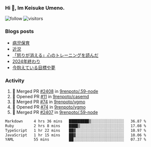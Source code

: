 ### Hi 👋, Im Keisuke Umeno.

<!--
**9renpoto/9renpoto** is a ✨ _special_ ✨ repository because its `README.md` (this file) appears on your GitHub profile.

Here are some ideas to get you started:

- 🔭 I’m currently working on ...
- 🌱 I’m currently learning ...
- 👯 I’m looking to collaborate on ...
- 🤔 I’m looking for help with ...
- 💬 Ask me about ...
- 📫 How to reach me: ...
- 😄 Pronouns: ...
- ⚡ Fun fact: ...
-->

![follow](https://img.shields.io/github/followers/9renpoto?label=Follow&style=social)
![visitors](https://komarev.com/ghpvc/?username=9renpoto&label=Profile%20views&color=0e75b6&style=flat)

### Blogs posts

<!-- BLOG-POST-LIST:START -->
- [病児保育](https://9renpoto.win/entry/2025/09/25/childcare_for_sick_children)
- [近況](https://9renpoto.win/entry/2025/04/05/current_status)
- [「怒りが消える」心のトレーニングを読んだ](https://9renpoto.win/entry/2025/02/01/anger-management)
- [2024年終わり](https://9renpoto.win/entry/2024/12/31/2024-end)
- [今抱えている目標や夢](https://9renpoto.win/entry/2024/12/02/objective)
<!-- BLOG-POST-LIST:END -->

### Activity

<!--START_SECTION:activity-->
1. 🎉 Merged PR [#2408](https://github.com/9renpoto/.59-node/pull/2408) in [9renpoto/.59-node](https://github.com/9renpoto/.59-node)
2. 💪 Opened PR [#11](https://github.com/9renpoto/casemd/pull/11) in [9renpoto/casemd](https://github.com/9renpoto/casemd)
3. 🎉 Merged PR [#74](https://github.com/9renpoto/vgmo/pull/74) in [9renpoto/vgmo](https://github.com/9renpoto/vgmo)
4. 💪 Opened PR [#74](https://github.com/9renpoto/vgmo/pull/74) in [9renpoto/vgmo](https://github.com/9renpoto/vgmo)
5. 🎉 Merged PR [#2407](https://github.com/9renpoto/.59-node/pull/2407) in [9renpoto/.59-node](https://github.com/9renpoto/.59-node)
<!--END_SECTION:activity-->

<!--START_SECTION:waka-->

```txt
Markdown     4 hrs 36 mins   █████████▒░░░░░░░░░░░░░░░   36.87 %
Ruby         2 hrs 8 mins    ████▒░░░░░░░░░░░░░░░░░░░░   17.08 %
TypeScript   1 hr 22 mins    ██▓░░░░░░░░░░░░░░░░░░░░░░   10.97 %
JavaScript   1 hr 15 mins    ██▓░░░░░░░░░░░░░░░░░░░░░░   10.06 %
YAML         55 mins         ██░░░░░░░░░░░░░░░░░░░░░░░   07.37 %
```

<!--END_SECTION:waka-->

